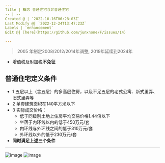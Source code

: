 ```yaml
---
Title | 概念 普通住宅与非普通住宅
-- | --
Created @ | `2022-10-16T06:28:03Z`
Last Modify @| `2022-12-24T13:47:23Z`
Labels | `enhancement`
Edit @| [here](https://github.com/junxnone/F/issues/14)

---
```

> 2005 年制定2008/2012/2014年调整, 2019年延续到2024年

- 增值税及附加税**不免征**

## 普通住宅定义条件

- 1 五层以上（含五层）的多高层住房，以及不足五层的老式公寓、新式里弄、旧式里弄等
- 2 单套建筑面积在140平方米以下
- 3 实际成交价格：
  - 低于同级别土地上住房平均交易价格1.44倍以下
  - 坐落于内环线以内的低于450万元/套
  - 内环线与外环线之间的低于310万元/套
  - 外环线以外的低于230万元/套
- **同时满足上述三个条件**


---

![image](https://user-images.githubusercontent.com/2216970/196021699-836b2693-0575-4fb1-9a65-1e7ec72ed929.png)
![image](https://user-images.githubusercontent.com/2216970/196021852-ee4288c0-5620-40cc-9f35-199292e8c1b6.png)

